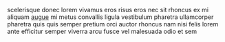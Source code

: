 scelerisque donec lorem vivamus eros risus eros nec sit rhoncus ex mi aliquam
[augue](generated_webpages/magna6.md) mi metus convallis ligula vestibulum
pharetra ullamcorper pharetra quis quis semper pretium orci auctor rhoncus nam
nisi felis lorem ante efficitur semper viverra arcu fusce vel malesuada odio et
sem